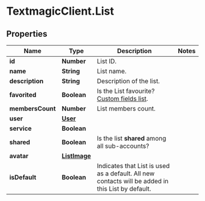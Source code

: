 # TextmagicClient.List

## Properties
Name | Type | Description | Notes
------------ | ------------- | ------------- | -------------
**id** | **Number** | List ID. | 
**name** | **String** | List name. | 
**description** | **String** | Description of the list. | 
**favorited** | **Boolean** | Is the List favourite? [Custom fields list](http://docs.textmagictesting.com/#operation/getFavourites). | 
**membersCount** | **Number** | List members count. | 
**user** | [**User**](User.md) |  | 
**service** | **Boolean** |  | 
**shared** | **Boolean** | Is the list **shared** among all sub-accounts? | 
**avatar** | [**ListImage**](ListImage.md) |  | 
**isDefault** | **Boolean** | Indicates that List is used as a default. All new contacts will be added in this List by default. | 


